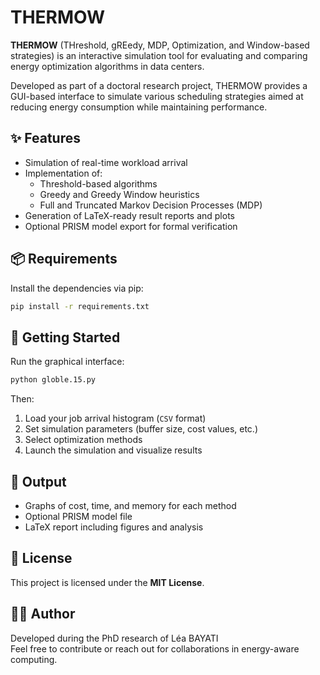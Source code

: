 # THERMOW

**THERMOW** (THreshold, gREedy, MDP, Optimization, and Window-based strategies) is an interactive simulation tool for evaluating and comparing energy optimization algorithms in data centers.

Developed as part of a doctoral research project, THERMOW provides a GUI-based interface to simulate various scheduling strategies aimed at reducing energy consumption while maintaining performance.

## ✨ Features

- Simulation of real-time workload arrival
- Implementation of:
  - Threshold-based algorithms
  - Greedy and Greedy Window heuristics
  - Full and Truncated Markov Decision Processes (MDP)
- Generation of LaTeX-ready result reports and plots
- Optional PRISM model export for formal verification

## 📦 Requirements

Install the dependencies via pip:

```bash
pip install -r requirements.txt
```

## 🚀 Getting Started

Run the graphical interface:

```bash
python globle.15.py
```

Then:

1. Load your job arrival histogram (`CSV` format)
2. Set simulation parameters (buffer size, cost values, etc.)
3. Select optimization methods
4. Launch the simulation and visualize results

## 📁 Output

- Graphs of cost, time, and memory for each method
- Optional PRISM model file
- LaTeX report including figures and analysis

## 📄 License

This project is licensed under the **MIT License**.

## 👨‍🔬 Author

Developed during the PhD research of Léa BAYATI  
Feel free to contribute or reach out for collaborations in energy-aware computing.
